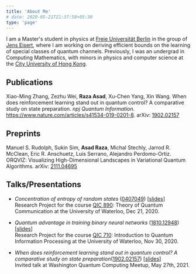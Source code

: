 ```yaml
---
title: 'About Me'
# date: 2020-05-21T21:37:58+05:30
type: 'page'
---
```

I am a Master's student in physics at [Freie Universität Berlin](https://www.fu-berlin.de/en/index.html) in the group of [Jens Eisert](https://www.physik.fu-berlin.de/en/einrichtungen/ag/ag-eisert/index.html), where I am working on deriving efficient bounds on the learning of special classes of quantum channels. Previously, I was an undergrad in Computing Mathematics, with minors in physics and computer science at the [City University of Hong Kong](https://www.cityu.edu.hk/).

## Publications
Xiao-Ming Zhang, Zezhu Wei, **Raza Asad**, Xu-Chen Yang, Xin Wang. When does reinforcement learning stand out in quantum control? A comparative study on state preparation. 
*npj Quantum Information*. https://www.nature.com/articles/s41534-019-0201-8. arXiv: [1902.02157](https://arxiv.org/abs/1902.02157)

## Preprints
Manuel S. Rudolph, Sukin Sim, **Asad Raza**, Michal Stechly, Jarrod R. McClean, Eric R. Anschuetz, Luis Serrano, Alejandro Perdomo-Ortiz. ORQVIZ: Visualizing High-Dimensional Landscapes in Variational Quantum Algorithms. arXiv: [2111.04695](https://arxiv.org/abs/2111.04695)


## Talks/Presentations

- *Concentration of entropy of random states* ([0407049](https://arxiv.org/abs/quant-ph/0407049)) [[slides](/QIC890-presentation.pdf)] \
Research Project for the course [QIC 890](http://www.math.uwaterloo.ca/~wcleung/co781-f2020.html): Theory of Quantum Communication at the University of Waterloo, Dec 21, 2020.

- *Quantum advantage in training binary neural networks* ([1810.12948](https://arxiv.org/abs/1810.12948)) [[slides](/QBFNNs-QIC710.pdf)] \
Research Project for the course [QIC 710](http://cleve.iqc.uwaterloo.ca/qic710/index.html): Introduction to Quantum Information Processing at the University of Waterloo, Nov 30, 2020.

- *When does reinforcement learning stand out in quantum control? A
comparative study on state preparation*([1902.02157](https://arxiv.org/abs/1902.02157)) [[slides](/RL_in_QCtrl.pdf)] \
Invited talk at Washington Quantum Computing Meetup, May 27th, 2021.
